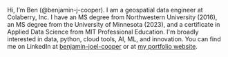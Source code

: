 Hi, I’m Ben (@benjamin-j-cooper). I am a geospatial data engineer at Colaberry, Inc. I have an MS degree from Northwestern University (2016), an MS degree from the University of Minnesota (2023), and a certificate in Applied Data Science from MIT Professional Education. I'm broadly interested in data, python, cloud tools, AI, ML, and innovation. You can find me on LinkedIn at [benjamin-joel-cooper](https://www.linkedin.com/in/benjamin-joel-cooper/) or at [my portfolio website](https://www.benjaminjcooper.com).

<!---
benjamin-j-cooper/benjamin-j-cooper is a ✨ special ✨ repository because its `README.md` (this file) appears on your GitHub profile.
You can click the Preview link to take a look at your changes.
--->
